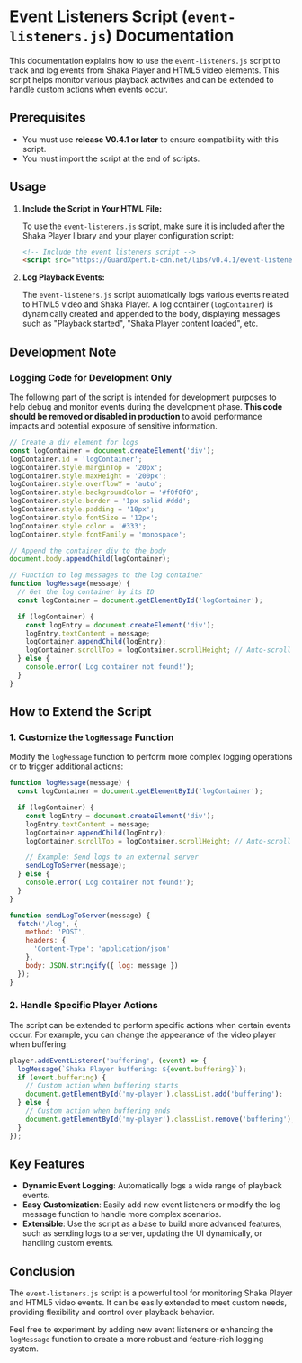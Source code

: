
# Event Listeners Script (`event-listeners.js`) Documentation

This documentation explains how to use the `event-listeners.js` script to track and log events from Shaka Player and HTML5 video elements. This script helps monitor various playback activities and can be extended to handle custom actions when events occur.

## Prerequisites

- You must use **release V0.4.1 or later** to ensure compatibility with this script.
- You must import the script at the end of scripts.

## Usage

1. **Include the Script in Your HTML File:**

   To use the `event-listeners.js` script, make sure it is included after the Shaka Player library and your player configuration script:

   ```html
   <!-- Include the event listeners script -->
   <script src="https://GuardXpert.b-cdn.net/libs/v0.4.1/event-listeners.js"></script>
   ```

2. **Log Playback Events:**

   The `event-listeners.js` script automatically logs various events related to HTML5 video and Shaka Player. A log container (`logContainer`) is dynamically created and appended to the body, displaying messages such as "Playback started", "Shaka Player content loaded", etc.

## Development Note

### Logging Code for Development Only

The following part of the script is intended for development purposes to help debug and monitor events during the development phase. **This code should be removed or disabled in production** to avoid performance impacts and potential exposure of sensitive information.

```javascript
// Create a div element for logs
const logContainer = document.createElement('div');
logContainer.id = 'logContainer';
logContainer.style.marginTop = '20px';
logContainer.style.maxHeight = '200px';
logContainer.style.overflowY = 'auto';
logContainer.style.backgroundColor = '#f0f0f0';
logContainer.style.border = '1px solid #ddd';
logContainer.style.padding = '10px';
logContainer.style.fontSize = '12px';
logContainer.style.color = '#333';
logContainer.style.fontFamily = 'monospace';

// Append the container div to the body
document.body.appendChild(logContainer);

// Function to log messages to the log container
function logMessage(message) {
  // Get the log container by its ID
  const logContainer = document.getElementById('logContainer');

  if (logContainer) {
    const logEntry = document.createElement('div');
    logEntry.textContent = message;
    logContainer.appendChild(logEntry);
    logContainer.scrollTop = logContainer.scrollHeight; // Auto-scroll to the latest message
  } else {
    console.error('Log container not found!');
  }
}
```

## How to Extend the Script


### 1. Customize the `logMessage` Function

Modify the `logMessage` function to perform more complex logging operations or to trigger additional actions:

```javascript
function logMessage(message) {
  const logContainer = document.getElementById('logContainer');

  if (logContainer) {
    const logEntry = document.createElement('div');
    logEntry.textContent = message;
    logContainer.appendChild(logEntry);
    logContainer.scrollTop = logContainer.scrollHeight; // Auto-scroll to latest message

    // Example: Send logs to an external server
    sendLogToServer(message);
  } else {
    console.error('Log container not found!');
  }
}

function sendLogToServer(message) {
  fetch('/log', {
    method: 'POST',
    headers: {
      'Content-Type': 'application/json'
    },
    body: JSON.stringify({ log: message })
  });
}
```

### 2. Handle Specific Player Actions

The script can be extended to perform specific actions when certain events occur. For example, you can change the appearance of the video player when buffering:

```javascript
player.addEventListener('buffering', (event) => {
  logMessage(`Shaka Player buffering: ${event.buffering}`);
  if (event.buffering) {
    // Custom action when buffering starts
    document.getElementById('my-player').classList.add('buffering');
  } else {
    // Custom action when buffering ends
    document.getElementById('my-player').classList.remove('buffering');
  }
});
```

## Key Features

- **Dynamic Event Logging**: Automatically logs a wide range of playback events.
- **Easy Customization**: Easily add new event listeners or modify the log message function to handle more complex scenarios.
- **Extensible**: Use the script as a base to build more advanced features, such as sending logs to a server, updating the UI dynamically, or handling custom events.

## Conclusion

The `event-listeners.js` script is a powerful tool for monitoring Shaka Player and HTML5 video events. It can be easily extended to meet custom needs, providing flexibility and control over playback behavior.

Feel free to experiment by adding new event listeners or enhancing the `logMessage` function to create a more robust and feature-rich logging system.
